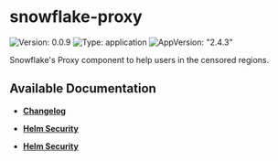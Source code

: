 # snowflake-proxy

![Version: 0.0.9](https://img.shields.io/badge/Version-0.0.9-informational?style=flat-square) ![Type: application](https://img.shields.io/badge/Type-application-informational?style=flat-square) ![AppVersion: "2.4.3"](https://img.shields.io/badge/AppVersion-"2.4.3"-informational?style=flat-square)

Snowflake's Proxy component to help users in the censored regions.

## Available Documentation

- [**Changelog**](CHANGELOG)

- [**Helm Security**](container-security)

- [**Helm Security**](helm-security)

